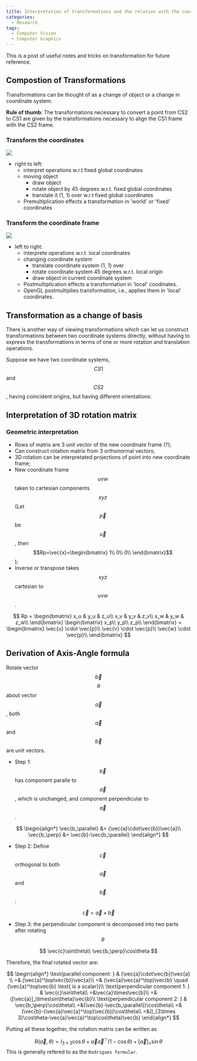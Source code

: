 ```yaml
---
title: Interpretation of transformations and the relation with the coordinate system
categories: 
  - Research
tags:
  - Computer Vision
  - Computer Graphics
---
```


This is a post of useful notes and tricks on transformation for future reference.

## Compostion of Transformations

Transformations can be thought of as a change of object or a change in coordinate system.

**Rule of thumb**: The transformations necessary to convert a point from CS2 to CS1 are given by the transformations necessary to align the CS1 frame with the CS2 frame.

<!-- <div class="img_row">
	<img class="col three" src="/assets/img/research/transform/examp_trans.png">
</div>

$$
p''=T(2, 3, 0)R(z, -90)p
$$ -->

### Transform the coordinates
<div class="img_row">
	<img class="col three" src="/assets/img/research/transform/transform.pdf">
</div>

* right to left:
	* interpret operations w.r.t fixed global coordinates
	* moving object
		* draw object
		* rotate object by 45 degrees w.r.t. fixed global coordinates
		* translate it (1, 1) over w.r.t fixed global coordinates
	* Premultiplication effects a transformation in 'world' or 'fixed' coordinates

### Transform the coordinate frame
<div class="img_row">
	<img class="col three" src="/assets/img/research/transform/transform_1.pdf">
</div>

* left to right:
	* interprete operations w.r.t. local coordinates
	* changing coordinate system
		* translate coordinate system (1, 1) over
		* rotate coordinate system 45 degrees w.r.t. local origin
		* draw object in current coordinate system
	* Postmultiplication effects a transformation in 'local' coodinates.
	* OpenGL postmultiplies transformation, i.e., applies them in 'local' coordinates.

## Transformation as a change of basis
There is another way of viewing transformations which can let us construct transformations between two coordinate systems directly, without having to express the transformations in terms of one or more rotation and translation operations.

Suppose we have two coordinate systems, $$CS1$$ and $$CS2$$, having coincident origins, but having different orientations:

## Interpretation of 3D rotation matrix

### Geometric interpretation
* Rows of matrix are 3 unit vector of the new coordinate frame (?);
* Can construct rotation matrix from 3 orthonormal vectors;
* 3D rotation can be interpretated projections of point into new coordinate frame;
* New coordinate frame $$uvw$$ taken to cartesian components $$xyz$$ (Let $$\vec{p}$$ be $$\vec{u}$$, then $$Rp=\vec{x}=\begin{bmatrix} 1\\ 0\\ 0\\ \end{bmatrix}$$);
* Inverse or transpose takes $$xyz$$ cartesian to $$uvw$$.

$$
Rp = 
\begin{bmatrix}
x_u & y_u & z_u\\
x_v & y_v & z_v\\
x_w & y_w & z_w\\
\end{bmatrix} 
\begin{bmatrix}
x_p\\
y_p\\
z_p\\
\end{bmatrix} =
\begin{bmatrix}
\vec{u} \cdot \vec{p}\\
\vec{v} \cdot \vec{p}\\
\vec{w} \cdot \vec{p}\\
\end{bmatrix}
$$

## Derivation of Axis-Angle formula
Rotate vector $$\vec{b}$$ $$\theta$$ about vector $$\vec{a}$$, both $$\vec{a}$$ and $$\vec{b}$$ are unit vectors.

* Step 1: $$\vec{b}$$ has component paralle to $$\vec{a}$$, which is unchanged, and component perpendicular to $$\vec{a}$$.

$$
\begin{align*}
\vec{b_\parallel} &= (\vec{a}\cdot\vec{b})\vec{a}\\
\vec{b_\perp} &= \vec{b}-\vec{b_\parallel}
\end{align*}
$$

* Step 2: Define $$\vec{c}$$ orthogonal to both $$\vec{a}$$ and $$\vec{b}$$:

$$
\vec{c}=\vec{a}\times\vec{b}
$$

* Step 3: the perpendicular component is decomposed into two parts after rotating $$\theta$$

$$
\vec{c}\sin\theta\\
\vec{b_\perp}\cos\theta
$$

Therefore, the final rotated vector are:

$$
\begin{align*}
\text{parallel component: } & (\vec{a}\cdot\vec{b})\vec{a} \\ 
							=& (\vec{a}^\top\vec{b})\vec{a}\\
							=& (\vec{a}\vec{a}^\top)\vec{b} \quad (\vec{a}^\top\vec{b} \text{ is a scalar})\\
\text{perpendicular component 1: } & \vec{c}\sin\theta\\
								   =&\vec{a}\times\vec{b}\\
								   =&([\vec{a}]_\times\sin\theta)\vec{b}\\
\text{perpendicular component 2: } & \vec{b_\perp}\cos\theta\\
								   =&(\vec{b}-\vec{b_\parallel})\cos\theta\\
								   =&(\vec{b}-(\vec{a}\vec{a}^\top)\vec{b})\cos\theta\\
								   =&(I_{3\times 3}\cos\theta-\vec{a}\vec{a}^\top\cos\theta)\vec{b}
\end{align*}
$$

Putting all these together, the rotation matrix can be written as

$$
R(\vec{a}, \theta)=I_{3\times 3}\cos\theta+\vec{a}\vec{a}^\top(1-\cos\theta)+[\vec{a}]_\times\sin\theta
$$
This is generally refered to as the `Rodrigues formular`.